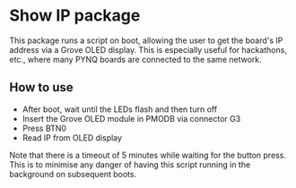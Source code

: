 # Show IP package

This package runs a script on boot, allowing the user to get the board's IP address via a Grove OLED display.
This is especially useful for hackathons, etc., where many PYNQ boards are connected to the same network.

## How to use

  * After boot, wait until the LEDs flash and then turn off
  * Insert the Grove OLED module in PMODB via connector G3
  * Press BTN0
  * Read IP from OLED display

Note that there is a timeout of 5 minutes while waiting for the button press. This is to minimise any danger of having this script running in the background on subsequent boots.
